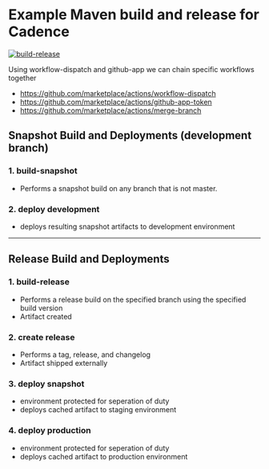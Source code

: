 
# Example Maven build and release for Cadence

[![build-release](https://github.com/casa-vega/maven-build/actions/workflows/build-release.yml/badge.svg)](https://github.com/casa-vega/maven-build/actions/workflows/build-release.yml)

Using workflow-dispatch and github-app we can chain specific workflows together

- https://github.com/marketplace/actions/workflow-dispatch
- https://github.com/marketplace/actions/github-app-token
- https://github.com/marketplace/actions/merge-branch

## Snapshot Build and Deployments (development branch)

### 1. build-snapshot
- Performs a snapshot build on any branch that is not master.

### 2. deploy development
- deploys resulting snapshot artifacts to development environment

---

## Release Build and Deployments 

### 1. build-release
- Performs a release build on the specified branch using the specified build version
- Artifact created

### 2. create release
- Performs a tag, release, and changelog
- Artifact shipped externally

### 3. deploy snapshot
- environment protected for seperation of duty
- deploys cached artifact to staging environment

### 4. deploy production
- environment protected for seperation of duty
- deploys cached artifact to production environment

